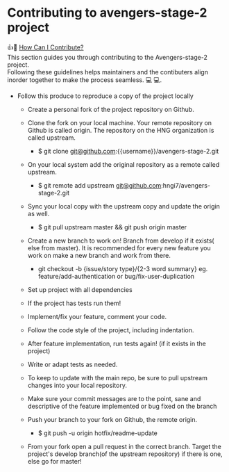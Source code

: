 # Contributing to avengers-stage-2 project
:+1::tada: [How Can I Contribute?](#how-can-i-contribute)
<br>This section guides you through contributing to the Avengers-stage-2 project. 
<br>Following these guidelines helps maintainers and the contibuters align inorder together to make the process seamless. :computer: :computer:.

* Follow this produce to reproduce a copy of the project locally

    * Create a personal fork of the project repository on Github.

    * Clone the fork on your local machine. Your remote repository on Github is called origin. The repository on the HNG organization is called upstream. 
        * $ git clone git@github.com:{{username}}/avengers-stage-2.git
    * On your local system  add the original repository as a remote called upstream.
        * $ git remote add upstream git@github.com:hngi7/avengers-stage-2.git
    * Sync your local copy with the upstream copy and update the origin as well.
        * $ git pull upstream master && git push origin master
    * Create a new branch to work on! Branch from develop if it exists( else from master). It is recommended for every new feature you work on make a new branch and work from there.
        * git checkout -b {issue/story type}/{2-3 word summary} eg. feature/add-authentication or bug/fix-user-duplication
    * Set up project with all dependencies
     * If the project has tests run them!
    * Implement/fix your feature, comment your code.
    * Follow the code style of the project, including indentation.
    * After feature implementation, run tests again! (if it exists in the project)
    * Write or adapt tests as needed.
    * To keep to update with the main repo, be sure to pull upstream changes into your local repository.
    * Make sure your commit messages are to the point, sane and descriptive of the feature implemented or bug fixed on the branch
    * Push your branch to your fork on Github, the remote origin.
        * $ git push -u origin hotfix/readme-update
    * From your fork open a pull request in the correct branch. Target the project's develop branch(of the upstream repository) if there is one, else go for master!


